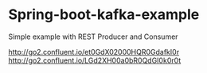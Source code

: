 # Spring-boot-kafka-example

Simple example with REST Producer and Consumer


http://go2.confluent.io/et0GdX02000HQR0GdafkI0r
http://go2.confluent.io/LGd2XH00a0bR0QdGI0k0r0t
